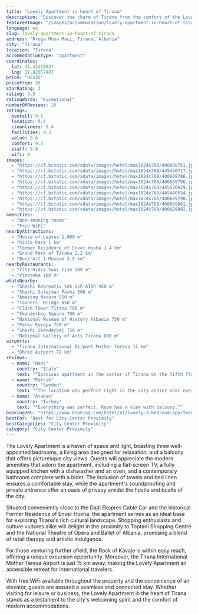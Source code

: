 ```yaml
---
title: "Lovely Apartment in heart of Tirana"
description: "Discover the charm of Tirana from the comfort of the Lovely Apartment, a prime choice for travelers seeking both convenience and tranquility in Albania's vibrant capital."
featuredImage: "/images/accommodation/lovely-apartment-in-heart-of-tirana-400689751.jpg"
language: en
slug: lovely-apartment-in-heart-of-tirana
address: "Rruga Musa Maci, Tirana, Albania"
city: "Tirana"
location: "Tirana"
accommodationType: "apartment"
coordinates:
  lat: 41.33219637
  lng: 19.82557487
price: "US$35"
priceFrom: 35
starRating: 3
rating: 9.5
ratingWords: "Exceptional"
numberOfReviews: 26
ratings:
  overall: 9.5
  location: 9.4
  cleanliness: 9.4
  facilities: 9.3
  value: 9.6
  comfort: 9.5
  staff: 9.8
  wifi: 0
images:
  - "https://cf.bstatic.com/xdata/images/hotel/max1024x768/400689751.jpg?k=6683e71c71f8caa40a97b17797d1fc4455ffdaf1e0bc7ae39495377bb2073943&o=&hp=1"
  - "https://cf.bstatic.com/xdata/images/hotel/max1024x768/445440717.jpg?k=f866f42e82064fea2727e59973fbd5840252fb6f7be29fb1cdff6d281702d2fe&o=&hp=1"
  - "https://cf.bstatic.com/xdata/images/hotel/max1024x768/400689786.jpg?k=9299b57c778bfa508717c9e086f4dee3a90231705826c4912bdc0405612d7065&o=&hp=1"
  - "https://cf.bstatic.com/xdata/images/hotel/max1024x768/400689796.jpg?k=b55c23a720fcb84c3db4b9ad805fd29e487c6723a4d650e0df4bc0a3d2cd4b95&o=&hp=1"
  - "https://cf.bstatic.com/xdata/images/hotel/max1024x768/445520929.jpg?k=e0a570ec6ca97ab7f2ab08a317f322fffd56ab79bf021ed24a19b7e325a9b39e&o=&hp=1"
  - "https://cf.bstatic.com/xdata/images/hotel/max1024x768/445440534.jpg?k=8723a7ed0dc1b156b3b74c343d78c04ac1451eb9bbae82bc527046accb5c0bc9&o=&hp=1"
  - "https://cf.bstatic.com/xdata/images/hotel/max1024x768/400689790.jpg?k=6b59ac20b86f349461acaeba938ac6d262a6b28a0775f3890bcfea8b9e82ebb7&o=&hp=1"
  - "https://cf.bstatic.com/xdata/images/hotel/max1024x768/400689801.jpg?k=4b4d8147af41d1128ec91e88e2a62079f3e364f66f9cfec0ef8a4cf61c848762&o=&hp=1"
  - "https://cf.bstatic.com/xdata/images/hotel/max1024x768/400689802.jpg?k=246b405875f97982c69bd3c547b468b84da7129db0060d70ac2993ad1867d7c3&o=&hp=1"
amenities:
  - "Non-smoking rooms"
  - "Free WiFi"
nearbyAttractions:
  - "House of Leaves 1,000 m"
  - "Rinia Park 1 km"
  - "Former Residence of Enver Hoxha 1.4 km"
  - "Grand Park of Tirana 2.2 km"
  - "Bunk'Art 1 Museum 3.5 km"
nearbyRestaurants:
  - "Ylli Hidri Soni Fish 100 m"
  - "Vinoteke 100 m"
whatsNearby:
  - "Sheshi Rekreativ tek ish ATSh 450 m"
  - "Sheshi Sulejman Pasha 500 m"
  - "Amazing Nature 550 m"
  - "Tanners' Bridge 650 m"
  - "Clock Tower Tirana 700 m"
  - "Skanderbeg Square 700 m"
  - "National Museum of History Albania 750 m"
  - "Parku Europa 750 m"
  - "Sheshi Skënderbej 750 m"
  - "National Gallery of Arts Tirana 800 m"
airports:
  - "Tirana International Airport Mother Teresa 11 km"
  - "Ohrid Airport 78 km"
reviews:
  - name: "Hans"
    country: "Italy"
    text: "“Spacious apartment in the center of Tirana on the fifth floor but with a lift. Everything was perfect and the communication was easy.”"
  - name: "Patrik"
    country: "Sweden"
    text: "“The location was perfect right in the city center near everything! Clean, spacious and just very nice.”"
  - name: "Atakan"
    country: "Turkey"
    text: "“Everything was perfect. Room has a view with balcony.”"
bookingURL: "https://www.booking.com/hotel/al/lovely-3-bedroom-apartment-in-heart-of-tirana-tirane.en-gb.html?aid=8035640"
bestFor: "Best for City Center Proximity"
bestCategories: "City Center Proximity"
category: "City Center Proximity"
---
```


The Lovely Apartment is a haven of space and light, boasting three well-appointed bedrooms, a living area designed for relaxation, and a balcony that offers picturesque city views. Guests will appreciate the modern amenities that adorn the apartment, including a flat-screen TV, a fully equipped kitchen with a dishwasher and an oven, and a contemporary bathroom complete with a bidet. The inclusion of towels and bed linen ensures a comfortable stay, while the apartment's soundproofing and private entrance offer an oasis of privacy amidst the hustle and bustle of the city.

Situated conveniently close to the Dajti Ekspres Cable Car and the historical Former Residence of Enver Hoxha, the apartment serves as an ideal base for exploring Tirana's rich cultural landscape. Shopping enthusiasts and culture vultures alike will delight in the proximity to Toptani Shopping Centre and the National Theatre of Opera and Ballet of Albania, promising a blend of retail therapy and artistic indulgence.

For those venturing further afield, the Rock of Kavaje is within easy reach, offering a unique excursion opportunity. Moreover, the Tirana International Mother Teresa Airport is just 15 km away, making the Lovely Apartment an accessible retreat for international travelers.

With free WiFi available throughout the property and the convenience of an elevator, guests are assured a seamless and connected stay. Whether visiting for leisure or business, the Lovely Apartment in the heart of Tirana stands as a testament to the city's welcoming spirit and the comfort of modern accommodations.